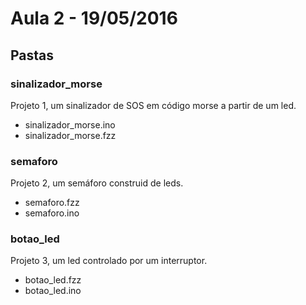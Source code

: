# Aula 2 - 19/05/2016

## Pastas

### sinalizador_morse

Projeto 1, um sinalizador de SOS em código morse a partir de um led.   

* sinalizador_morse.ino
* sinalizador_morse.fzz 

### semaforo

Projeto 2, um semáforo construid de leds.   

* semaforo.fzz 
* semaforo.ino

### botao_led

Projeto 3, um led controlado por um interruptor.   

* botao_led.fzz 
* botao_led.ino